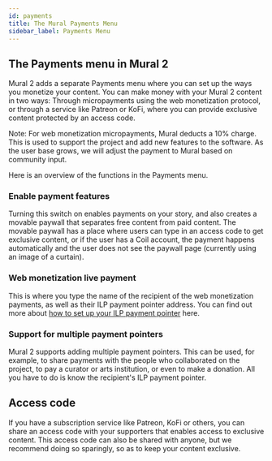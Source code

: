 ```yaml
---
id: payments
title: The Mural Payments Menu
sidebar_label: Payments Menu
---
```


## The Payments menu in Mural 2

Mural 2 adds a separate Payments menu where you can set up the ways you monetize your content. You can make money with your Mural 2 content in two ways: Through micropayments using the web monetization protocol, or through a service like Patreon or KoFi, where you can provide exclusive content protected by an access code.

Note: For web monetization micropayments, Mural deducts a 10% charge. This is used to support the project and add new features to the software. As the user base grows, we will adjust the payment to Mural based on community input.

Here is an overview of the functions in the Payments menu.

### Enable payment features

Turning this switch on enables payments on your story, and also creates a movable paywall that separates free content from paid content. The movable paywall has a place where users can type in an access code to get exclusive content, or if the user has a Coil account, the payment happens automatically and the user does not see the paywall page (currently using an image of a curtain).

### Web monetization live payment

This is where you type the name of the recipient of the web monetization payments, as well as their ILP payment pointer address. You can find out more about [how to set up your ILP payment pointer](webmonetization.md) here.

### Support for multiple payment pointers

Mural 2 supports adding multiple payment pointers. This can be used, for example, to share payments with the people who collaborated on the project, to pay a curator or arts institution, or even to make a donation. All you have to do is know the recipient's ILP payment pointer.

## Access code

If you have a subscription service like Patreon, KoFi or others, you can share an access code with your supporters that enables access to exclusive content. This access code can also be shared with anyone, but we recommend doing so sparingly, so as to keep your content exclusive.
